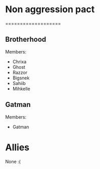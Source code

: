 # Non aggression pact #
===================

## Brotherhood ##
  Members:
* Chrixa
* Ghost 
* Razzor 
* Bigsnek 
* Sahiib  
* Mihkelle

## Gatman ##
  Members:
* Gatman
    
    
# Allies #
None :(

